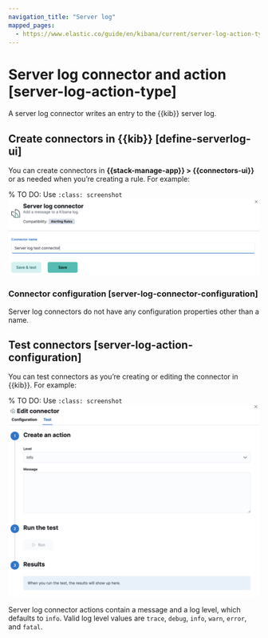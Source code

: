 ```yaml
---
navigation_title: "Server log"
mapped_pages:
  - https://www.elastic.co/guide/en/kibana/current/server-log-action-type.html
---
```


# Server log connector and action [server-log-action-type]


A server log connector writes an entry to the {{kib}} server log.


## Create connectors in {{kib}} [define-serverlog-ui]

You can create connectors in **{{stack-manage-app}} > {{connectors-ui}}** or as needed when you’re creating a rule. For example:

% TO DO: Use `:class: screenshot`
![Server log connector](../images/serverlog-connector.png)


### Connector configuration [server-log-connector-configuration]

Server log connectors do not have any configuration properties other than a name.


## Test connectors [server-log-action-configuration]

You can test connectors as you’re creating or editing the connector in {{kib}}. For example:

% TO DO: Use `:class: screenshot`
![Server log connector test](../images/serverlog-params-test.png)

Server log connector actions contain a message and a log level, which defaults to `info`. Valid log level values are `trace`, `debug`, `info`, `warn`, `error`, and `fatal`.

